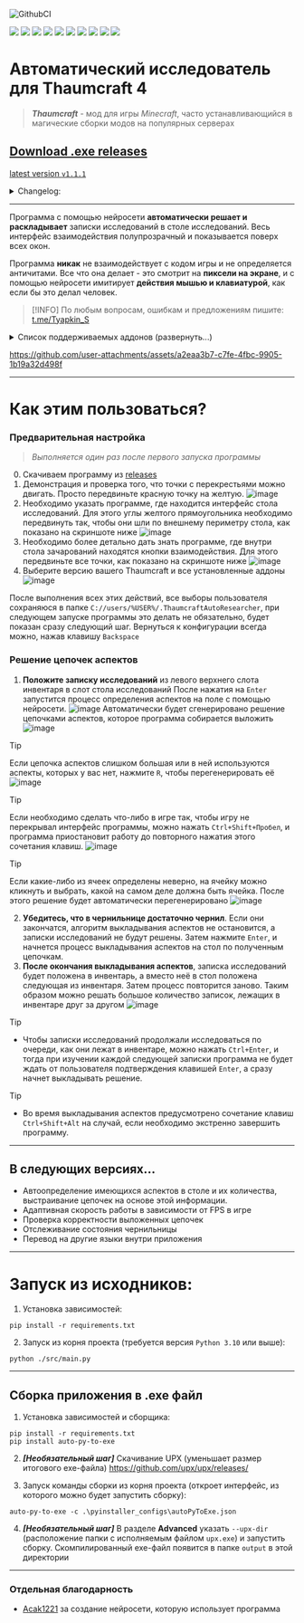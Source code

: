 ![GithubCI](https://github.com/SergTyapkin/thaumcraft-auto-researcher/actions/workflows/auto-translate-readme.yml/badge.svg)

[![](https://img.shields.io/badge/русский-_?style=for-the-badge&logo=readme&color=white)](https://github.com/SergTyapkin/thaumcraft-auto-researcher/blob/README_TRANSLATIONS/russian.md)
[![](https://img.shields.io/badge/english-_?style=for-the-badge&logo=readme&color=white)](https://github.com/SergTyapkin/thaumcraft-auto-researcher/blob/README_TRANSLATIONS/english.md)
[![](https://img.shields.io/badge/中文(简体)-_?style=for-the-badge&logo=readme&color=white)](https://github.com/SergTyapkin/thaumcraft-auto-researcher/blob/README_TRANSLATIONS/chinese%20(simplified).md)
[![](https://img.shields.io/badge/中文(传统)-_?style=for-the-badge&logo=readme&color=white)](https://github.com/SergTyapkin/thaumcraft-auto-researcher/blob/README_TRANSLATIONS/chinese%20(traditional).md)
[![](https://img.shields.io/badge/arabic(العربية)-_?style=for-the-badge&logo=readme&color=white)](https://github.com/SergTyapkin/thaumcraft-auto-researcher/blob/README_TRANSLATIONS/arabic.md)
[![](https://img.shields.io/badge/español-_?style=for-the-badge&logo=readme&color=white)](https://github.com/SergTyapkin/thaumcraft-auto-researcher/blob/README_TRANSLATIONS/spanish.md)
[![](https://img.shields.io/badge/italiano-_?style=for-the-badge&logo=readme&color=white)](https://github.com/SergTyapkin/thaumcraft-auto-researcher/blob/README_TRANSLATIONS/italian.md)
[![](https://img.shields.io/badge/Deutsch-_?style=for-the-badge&logo=readme&color=white)](https://github.com/SergTyapkin/thaumcraft-auto-researcher/blob/README_TRANSLATIONS/dutch.md)
[![](https://img.shields.io/badge/hindi(हिन्दी)-_?style=for-the-badge&logo=readme&color=white)](https://github.com/SergTyapkin/thaumcraft-auto-researcher/blob/README_TRANSLATIONS/hindi.md)
[![](https://img.shields.io/badge/korean(한국어)-_?style=for-the-badge&logo=readme&color=white)](https://github.com/SergTyapkin/thaumcraft-auto-researcher/blob/README_TRANSLATIONS/korean.md)


# Автоматический исследователь для Thaumcraft 4
> _**Thaumcraft**_ - мод для игры _Minecraft_, часто устанавливающийся в магические сборки модов на популярных серверах
## [Download .exe releases](https://github.com/SergTyapkin/thaumcraft-auto-researcher/releases)
[latest version `v1.1.1`](https://github.com/SergTyapkin/thaumcraft-auto-researcher/releases/tag/v1.1.1)
<details>
<summary>Changelog:</summary>

- Конфиги сохраняются в AppData. При перезапуске больше не надо заново конфигурировать приложение
- Теперь нейросеть определяет аспекты на столе!
Скорость исследований благодаря этому увеличилась более чем в 10 раз.
- Улучшена скорость работы нейросети благодаря её локальному кешированию
- Добавлены сочетания клавиш для более тонкого управления
- Добавлен безостановочный режим исследования

> `v1.1._` - конфигурация аспектов на столе нейросетью с возможностью изменения пользователем
>
> `v1.0._` - конфигурация аспектов на столе пользователем
>
> `v0._._` - дорелизные MVP версии
</details>

---
Программа с помощью нейросети **автоматически решает и раскладывает** записки исследований в столе исследований.
Весь интерфейс взаимодействия полупрозрачный и показывается поверх всех окон.

Программа **никак** не взаимодействует с кодом игры и не определяется античитами. 
Все что она делает - это смотрит на **пиксели на экране**, и с помощью нейросети имитирует **действия мышью и клавиатурой**, как если бы это делал человек.

> [!INFO]
> По любым вопросам, ошибкам и предложениям пишите: [t.me/Tyapkin_S](https://t.me/tyapkin_s)

<details>
<summary>Список поддерживаемых аддонов (развернуть...)</summary>

- Magic Bees
- Forbidden Magic
- Avaritia
- GregTech
- GregTech NewHorizons
- Thaumic Boots
- Botanical addons
- The Elysium
- Thaumic Revelations
- Essential Thaumaturgy
- AbyssalCraft Integration
</details>

https://github.com/user-attachments/assets/a2eaa3b7-c7fe-4fbc-9905-1b19a32d498f

---


# Как этим пользоваться?
### Предварительная настройка 
> _Выполняется один раз после первого запуска программы_
0. Скачиваем программу из [releases](https://github.com/SergTyapkin/thaumcraft-auto-researcher/releases)
1. Демонстрация и проверка того, что точки с перекрестьями можно двигать. 
Просто передвиньте красную точку на желтую.
![image](https://github.com/SergTyapkin/thaumcraft-auto-researcher/blob/master/README_images/enroll.png?raw=true)
2. Необходимо указать программе, где находится интерфейс стола исследований. 
Для этого углы желтого прямоугольника необходимо передвинуть так, чтобы они шли по внешнему периметру стола, как показано на скриншоте ниже
![image](https://github.com/SergTyapkin/thaumcraft-auto-researcher/blob/master/README_images/find_table.png?raw=true)
3. Необходимо более детально дать знать программе, где внутри стола зачарований находятся кнопки взаимодействия.
Для этого передвиньте все точки, как показано на скриншоте ниже
![image](https://github.com/SergTyapkin/thaumcraft-auto-researcher/blob/master/README_images/setup_controls.png?raw=true)
4. Выберите версию вашего Thaumcraft и все установленные аддоны
![image](https://github.com/SergTyapkin/thaumcraft-auto-researcher/blob/master/README_images/setup_version_and_addons.png?raw=true) 

После выполнения всех этих действий, все выборы пользователя сохраняюся в папке `C://users/%USER%/.ThaumcraftAutoResearcher`,
при следующем запуске программы это делать не обязательно, будет показан сразу следующий шаг.
Вернуться к конфигурации всегда можно, нажав клавишу `Backspace`

### Решение цепочек аспектов
1. **Положите записку исследований** из левого верхнего слота инвентаря в слот стола исследований
После нажатия на `Enter` запустится процесс определения аспектов на поле с помощью нейросети.
![image](https://github.com/SergTyapkin/thaumcraft-auto-researcher/blob/master/README_images/prepare_to_solving_aspects.png?raw=true)
Автоматически будет сгенерировано решение цепочками аспектов, которое программа собирается выложить
![image](https://github.com/SergTyapkin/thaumcraft-auto-researcher/blob/master/README_images/aspects_solved.png?raw=true)

> [!TIP]
> Если цепочка аспектов слишком большая или в ней используются аспекты, которых у вас нет, нажмите `R`, чтобы перегенерировать её
![image](https://github.com/SergTyapkin/thaumcraft-auto-researcher/blob/master/README_images/aspects_rerolled.png?raw=true)

> [!TIP]
> Если необходимо сделать что-либо в игре так, чтобы игру не перекрывал интерфейс программы, можно нажать `Ctrl+Shift+Пробел`, и
программа приостановит работу до повторного нажатия этого сочетания клавиш.
![image](https://github.com/SergTyapkin/thaumcraft-auto-researcher/blob/master/README_images/program_paused.png?raw=true)

> [!TIP]
> Если какие-либо из ячеек определены неверно, на ячейку можно кликнуть и выбрать, какой на самом деле должна быть ячейка.
После этого решение будет автоматически перегенерировано
![image](https://github.com/SergTyapkin/thaumcraft-auto-researcher/blob/master/README_images/setup_table_aspects.png?raw=true)
2. **Убедитесь, что в чернильнице достаточно чернил**. Если они закончатся, алгоритм выкладывания аспектов не остановится,
а записки исследований не будут решены.
Затем нажмите `Enter`, и начнется процесс выкладывания аспектов на стол по полученным цепочкам.
3. **После окончания выкладывания аспектов**, записка исследований будет положена в инвентарь,
а вместо неё в стол положена следующая из инвентаря.
Затем процесс повторится заново. Таким образом можно решать большое количество записок, лежащих в инвентаре друг за другом
![image](https://github.com/SergTyapkin/thaumcraft-auto-researcher/blob/master/README_images/next_research_putted.png?raw=true)

> [!TIP]
> - Чтобы записки исследований продолжали исследоваться по очереди, как они лежат в инвентаре, можно нажать `Ctrl+Enter`, и тогда
при изучении каждой следующей записки программа не будет ждать от пользователя подтверждения клавишей `Enter`, а сразу начнет выкладывать решение.

> [!TIP]
> - Во время выкладывания аспектов предусмотрено сочетание клавиш `Ctrl+Shift+Alt` на случай, если необходимо экстренно завершить программу.


----------


## В следующих версиях...
- Автоопределение имеющихся аспектов в столе и их количества, выстраивание цепочек на основе этой информации.
- Адаптивная скорость работы в зависимости от FPS в игре
- Проверка корректности выложенных цепочек
- Отслеживание состояния чернильницы
- Перевод на другие языки внутри приложения


----------

# Запуск из исходников:
1. Установка зависимостей:
```shell
pip install -r requirements.txt
```

2. Запуск из корня проекта (требуется версия `Python 3.10` или выше):
```shell
python ./src/main.py
```

---
## Сборка приложения в .exe файл
1. Установка зависимостей и сборщика:
```shell
pip install -r requirements.txt
pip install auto-py-to-exe
```

2. ***\[Необязательный шаг]*** Скачивание UPX (уменьшает размер итогового exe-файла)
https://github.com/upx/upx/releases/


3. Запуск команды сборки из корня проекта (откроет интерфейс, из которого можно будет запустить сборку):
```shell
auto-py-to-exe -c .\pyinstaller_configs\autoPyToExe.json
```

4. ***\[Необязательный шаг]*** В разделе **Advanced** указать `--upx-dir` (расположение папки с исполняемым файлом `upx.exe`) и запустить сборку.
Скомпилированный exe-файл появится в папке `output` в этой директории

---
### Отдельная благодарность
- [Acak1221](https://github.com/acak1221) за создание нейросети, которую использует программа
